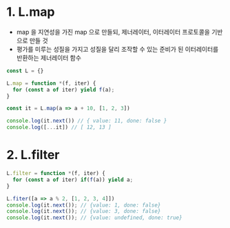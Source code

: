 # 1. L.map
- map 을 지연성을 가진 map 으로 만들되, 제너레이터, 이터레이터 프로토콜을 기반으로 만들 것
- 평가를 미루는 성질을 가지고 성질을 달리 조작할 수 있는 준비가 된 이터레이터를 반환하는 제너레이터 함수

```typescript
const L = {}

L.map = function *(f, iter) {
  for (const a of iter) yield f(a);
}

const it = L.map(a => a + 10, [1, 2, 3]) 

console.log(it.next()) // { value: 11, done: false }
console.log([...it]) // [ 12, 13 ]
```

# 2. L.filter
```typescript
L.filter = function *(f, iter) {
  for (const a of iter) if(f(a)) yield a;
}

L.fiter([a => a % 2, [1, 2, 3, 4]])
console.log(it.next()); // {value: 1, done: false}
console.log(it.next()); // {value: 3, done: false}
console.log(it.next()); // {value: undefined, done: true}
```